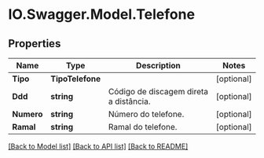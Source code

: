 # IO.Swagger.Model.Telefone
## Properties

Name | Type | Description | Notes
------------ | ------------- | ------------- | -------------
**Tipo** | **TipoTelefone** |  | [optional] 
**Ddd** | **string** | Código de discagem direta a distância. | [optional] 
**Numero** | **string** | Número do telefone. | [optional] 
**Ramal** | **string** | Ramal do telefone. | [optional] 

[[Back to Model list]](../README.md#documentation-for-models) [[Back to API list]](../README.md#documentation-for-api-endpoints) [[Back to README]](../README.md)

